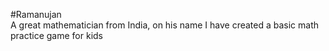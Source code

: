 #Ramanujan<br>
A great mathematician from India, on his name I have created a basic math practice game for kids 
